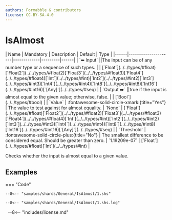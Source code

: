 ```yaml
---
authors: Formabble & contributors
license: CC-BY-SA-4.0
---
```



# IsAlmost

<div class="sh-parameters" markdown="1">
| Name | Mandatory | Description | Default | Type |
|------|---------------------|-------------|---------|------|
| `⬅️ Input` ||The input can be of any number type or a sequence of such types. | | [`Float`](../../types/#float)[`Float2`](../../types/#float2)[`Float3`](../../types/#float3)[`Float4`](../../types/#float4)[`Int`](../../types/#int)[`Int2`](../../types/#int2)[`Int3`](../../types/#int3)[`Int4`](../../types/#int4)[`Int8`](../../types/#int8)[`Int16`](../../types/#int16)[`[Any]`](../../types/#seq) |
| `Output ➡️` ||true if the input is almost equal to the given value; otherwise, false. | | [`Bool`](../../types/#bool) |
| `Value` | :fontawesome-solid-circle-xmark:{title="Yes"}  | The value to test against for almost equality. | `None` | [`Float`](../../types/#float)[`Float2`](../../types/#float2)[`Float3`](../../types/#float3)[`Float4`](../../types/#float4)[`Int`](../../types/#int)[`Int2`](../../types/#int2)[`Int3`](../../types/#int3)[`Int4`](../../types/#int4)[`Int8`](../../types/#int8)[`Int16`](../../types/#int16)[`[Any]`](../../types/#seq) |
| `Threshold` | :fontawesome-solid-circle-plus:{title="No"}  | The smallest difference to be considered equal. Should be greater than zero. | `1.19209e-07` | [`Float`](../../types/#float)[`Int`](../../types/#int) |

</div>

Checks whether the input is almost equal to a given value.

## Examples

=== "Code"

  ```x86asm linenums="1"
  --8<-- "samples/shards/General/IsAlmost/1.shs"
  ```

  ```
  --8<-- "samples/shards/General/IsAlmost/1.shs.log"
  ```
&nbsp;
--8<-- "includes/license.md"

